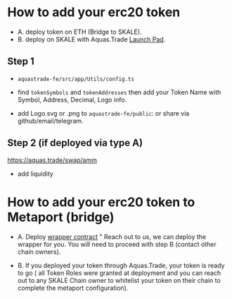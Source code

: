 # How to add your erc20 token

- A. deploy token on ETH (Bridge to SKALE).
- B. deploy on SKALE with Aquas.Trade [Launch Pad](https://aquas.trade/dashboard/create).

## Step 1

- `aquastrade-fe/src/app/Utils/config.ts`

- find `tokenSymbols` and `tokenAddresses` then add your Token Name with Symbol, Address, Decimal, Logo info.

- add Logo.svg or .png to `aquastrade-fe/public`: or share via github/email/telegram.

## Step 2 (if deployed via type A)

https://aquas.trade/swap/amm

- add liquidity

# How to add your erc20 token to Metaport (bridge)

- A. Deploy [wrapper contract](https://github.com/RubyAquaMarine/skale-token-deployer/blob/main/contracts/ERC20Wrapper.sol) " Reach out to us, we can deploy the wrapper for you. You will need to proceed with step B (contact other chain owners).

- B. If you deployed your token through Aquas.Trade, your token is ready to go ( all Token Roles were granted at deployment and you can reach out to any SKALE Chain owner to whitelist your token on their chain to complete the metaport configuration).
